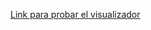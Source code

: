 [Link para probar el visualizador](https://mbaronef.github.io/visualizador-grafo-camino-mas-corto/)
